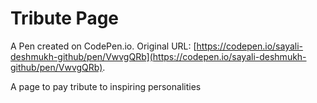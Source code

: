 # Tribute Page

A Pen created on CodePen.io. Original URL: [https://codepen.io/sayali-deshmukh-github/pen/VwvgQRb](https://codepen.io/sayali-deshmukh-github/pen/VwvgQRb).

A page to pay tribute to inspiring personalities
